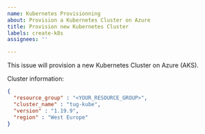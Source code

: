 ```yaml
---
name: Kubernetes Provisionning
about: Provision a Kubernetes Cluster on Azure
title: Provision new Kubernetes Cluster
labels: create-k8s
assignees: ''

---
```


This issue will provision a new Kubernetes Cluster on Azure (AKS).

Cluster information:

```json
{
  "resource_group" : "<YOUR_RESOURCE_GROUP>",
  "cluster_name" : "tug-kube",
  "version" : "1.19.9",
  "region" : "West Europe"
}
```
